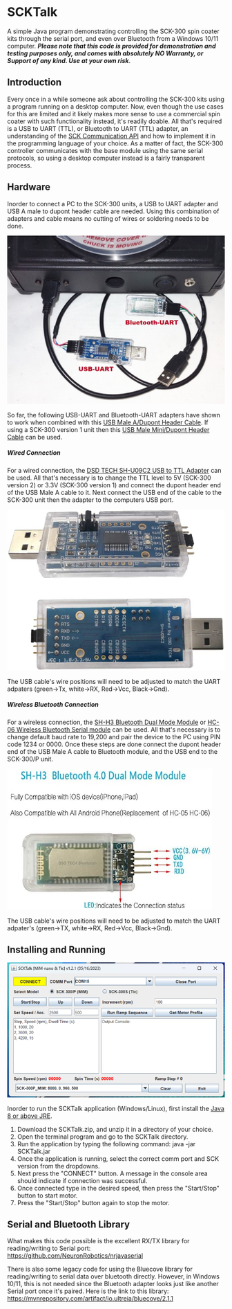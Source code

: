 SCKTalk
=======

A simple Java program demonstrating controlling the SCK-300 spin coater kits through the serial port, and even over Bluetooth from a Windows 10/11 computer. ***Please note that this code is provided for demonstration and testing purposes only, and comes with absolutely NO Warranty, or Support of any kind. Use at your own risk***.

## Introduction

Every once in a while someone ask about controlling the SCK-300 kits using a program running on a desktop computer. Now, even though the use cases for this are limited and it likely makes more sense to use a commercial spin coater with such functionality instead, it's readily doable. All that's required is a USB to UART (TTL), or Bluetooth to UART (TTL) adapter, an understanding of the [SCK Communication API](https://gist.github.com/ns96/ef95fd06573a871adfa1c4bed21eef43) and how to implement it in the programming language of your choice. As a matter of fact, the SCK-300 controller communicates with the base module using the same serial protocols, so using a desktop computer instead is a fairly transparent process.

## Hardware

Inorder to connect a PC to the SCK-300 units, a USB to UART adapter and USB A male to dupont header cable are needed.  Using this combination of adapters and cable means no cutting of wires or soldering needs to be done.  



![SCK-UART](SCK-UART.jpg)

So far, the following USB-UART and Bluetooth-UART adapters have shown to work when combined with this [USB Male A/Dupont Header Cable](https://www.amazon.com/gp/product/B06Y5RKMT8). If using a SCK-300 version 1 unit then this [USB Male Mini/Dupont Header Cable](https://www.amazon.com/CGTime-Female-header-motherboard-cable/dp/B01NA7O23N) can be used.

##### Wired Connection

For a wired connection, the [DSD TECH SH-U09C2 USB to TTL Adapter](https://www.amazon.com/gp/product/B07TXVRQ7V) can be used. All that's necessary is to change the TTL level to 5V (SCK-300 version 2) or 3.3V (SCK-300 version 1) and connect the dupont header end of the USB Male A cable to it. Next connect the USB end of the cable to the SCK-300 unit then the adapter to the computers USB port.



![DSD Tech USB-TTL](SH-USB-TTL.jpg)

The USB cable's wire positions will need to be adjusted to match the UART adpaters 
(green->Tx, white->RX, Red->Vcc, Black->Gnd).

##### Wireless Bluetooth Connection

For a wireless connection, the [SH-H3 Bluetooth Dual Mode Module](https://www.amazon.com/gp/product/B072LX3VG1) or  [HC-06 Wireless Bluetooth Serial module](https://www.amazon.com/DSD-TECH-Wireless-Bluetooth-Transceiver/dp/B01FCQZ8VW) can be used. All that's necessary is to change default baud rate to 19,200 and pair the device to the PC using PIN code 1234 or 0000. Once these steps are done connect the dupont header end of the USB Male A cable to Bluetooth module, and the USB end to the SCK-300/P unit.



![SH-H3](SH-H3.jpg)

The USB cable's wire positions will need to be adjusted to match the UART adpater's 
(green->TX, white->RX, Red->Vcc, Black->Gnd).

## Installing and Running

![SCKTalk](SCKTalk.png)

Inorder to run the SCKTalk application (Windows/Linux), first install the [Java 8 or above JRE](https://www.java.com/en/download/).

1. Download the SCKTalk.zip, and unzip it in a directory of your choice.
2. Open the terminal program and go to the SCKTalk directory.
3. Run the application by typing the following command: java -jar SCKTalk.jar
4. Once the application is running, select the correct comm port and SCK version from the dropdowns.
5. Next press the "CONNECT" button. A message in the console area should indicate if connection was successful.
6. Once connected type in the desired speed, then press the "Start/Stop" button to start motor.
7. Press the "Start/Stop" button again to stop the motor.

## Serial and Bluetooth Library

What makes this code possible is the excellent RX/TX library for reading/writing to Serial port: https://github.com/NeuronRobotics/nrjavaserial

There is also some legacy code for using the Bluecove library for reading/writing to serial data over bluetooth directly. However, in Windows 10/11, this is not needed since the Bluetooth adapter looks just like another Serial port once it's paired. Here is the link to this library: https://mvnrepository.com/artifact/io.ultreia/bluecove/2.1.1
